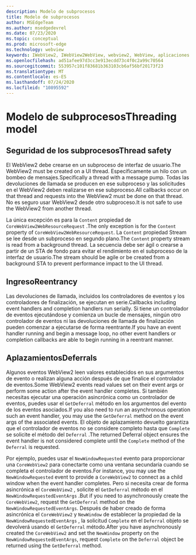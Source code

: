 ```yaml
---
description: Modelo de subprocesos
title: Modelo de subprocesos
author: MSEdgeTeam
ms.author: msedgedevrel
ms.date: 07/23/2020
ms.topic: conceptual
ms.prod: microsoft-edge
ms.technology: webview
keywords: IWebView2, IWebView2WebView, webview2, WebView, aplicaciones WPF, WPF, Edge, ICoreWebView2, ICoreWebView2Host, control de explorador, HTML Edge
ms.openlocfilehash: ad51afee97d3cc3e913ecdd73c4f0c2a99c70564
ms.sourcegitcommit: 553957c101f83681b363103cb6af56bf20173f23
ms.translationtype: MT
ms.contentlocale: es-ES
ms.lasthandoff: 07/24/2020
ms.locfileid: "10895592"
---
```

# <span data-ttu-id="83380-104">Modelo de subprocesos</span><span class="sxs-lookup"><span data-stu-id="83380-104">Threading model</span></span>  

## <span data-ttu-id="83380-105">Seguridad de los subprocesos</span><span class="sxs-lookup"><span data-stu-id="83380-105">Thread safety</span></span>  

<span data-ttu-id="83380-106">El WebView2 debe crearse en un subproceso de interfaz de usuario.</span><span class="sxs-lookup"><span data-stu-id="83380-106">The WebView2 must be created on a UI thread.</span></span>  <span data-ttu-id="83380-107">Específicamente un hilo con un bombeo de mensajes.</span><span class="sxs-lookup"><span data-stu-id="83380-107">Specifically a thread with a message pump.</span></span>  <span data-ttu-id="83380-108">Todas las devoluciones de llamada se producen en ese subproceso y las solicitudes en el WebView2 deben realizarse en ese subproceso.</span><span class="sxs-lookup"><span data-stu-id="83380-108">All callbacks occur on that thread and requests into the WebView2 must be done on that thread.</span></span>  <span data-ttu-id="83380-109">No es seguro usar WebView2 desde otro subproceso.</span><span class="sxs-lookup"><span data-stu-id="83380-109">It is not safe to use the WebView2 from another thread.</span></span>  

<span data-ttu-id="83380-110">La única excepción es para la `Content` propiedad de `CoreWebView2WebResourceRequest` .</span><span class="sxs-lookup"><span data-stu-id="83380-110">The only exception is for the `Content` property of `CoreWebView2WebResourceRequest`.</span></span>  <span data-ttu-id="83380-111">La `Content` propiedad Stream se lee desde un subproceso en segundo plano.</span><span class="sxs-lookup"><span data-stu-id="83380-111">The `Content` property stream is read from a background thread.</span></span>  <span data-ttu-id="83380-112">La secuencia debe ser ágil o crearse a partir de un STA de fondo para evitar el rendimiento en el subproceso de la interfaz de usuario.</span><span class="sxs-lookup"><span data-stu-id="83380-112">The stream should be agile or be created from a background STA to prevent performance impact to the UI thread.</span></span>  

## <span data-ttu-id="83380-113">Ingreso</span><span class="sxs-lookup"><span data-stu-id="83380-113">Reentrancy</span></span>  

<span data-ttu-id="83380-114">Las devoluciones de llamada, incluidos los controladores de eventos y los controladores de finalización, se ejecutan en serie.</span><span class="sxs-lookup"><span data-stu-id="83380-114">Callbacks including event handlers and completion handlers run serially.</span></span>  <span data-ttu-id="83380-115">Si tiene un controlador de eventos ejecutándose y comienza un bucle de mensajes, ningún otro controlador de eventos ni las devoluciones de llamada de finalización pueden comenzar a ejecutarse de forma reentrante.</span><span class="sxs-lookup"><span data-stu-id="83380-115">If you have an event handler running and begin a message loop, no other event handlers or completion callbacks are able to begin running in a reentrant manner.</span></span>  

## <span data-ttu-id="83380-116">Aplazamientos</span><span class="sxs-lookup"><span data-stu-id="83380-116">Deferrals</span></span>  

<span data-ttu-id="83380-117">Algunos eventos WebView2 leen valores establecidos en sus argumentos de evento o realizan alguna acción después de que finalice el controlador de eventos.</span><span class="sxs-lookup"><span data-stu-id="83380-117">Some WebView2 events read values set on their event args or perform some action after the event handler completes.</span></span>  <span data-ttu-id="83380-118">Si también necesitas ejecutar una operación asincrónica como un controlador de eventos, puedes usar el `GetDeferral` método en los argumentos del evento de los eventos asociados.</span><span class="sxs-lookup"><span data-stu-id="83380-118">If you also need to run an asynchronous operation such an event handler, you may use the `GetDeferral` method on the event args of the associated events.</span></span>  <span data-ttu-id="83380-119">El objeto de aplazamiento devuelto garantiza que el controlador de eventos no se considere completo hasta que `Complete` se solicite el método del `Deferral` .</span><span class="sxs-lookup"><span data-stu-id="83380-119">The returned Deferral object ensures the event handler is not considered complete until the `Complete` method of the `Deferral` is requested.</span></span>  

<span data-ttu-id="83380-120">Por ejemplo, puedes usar el `NewWindowRequested` evento para proporcionar una `CoreWebView2` para conectarte como una ventana secundaria cuando se completa el controlador de eventos.</span><span class="sxs-lookup"><span data-stu-id="83380-120">For instance, you may use the `NewWindowRequested` event to provide a `CoreWebView2` to connect as a child window when the event handler completes.</span></span>  <span data-ttu-id="83380-121">Pero si necesita crear de forma asincrónica el `CoreWebView2` , solicite el `GetDeferral` método en el `NewWindowRequestedEventArgs` .</span><span class="sxs-lookup"><span data-stu-id="83380-121">But if you need to asynchronously create the `CoreWebView2`, request the `GetDeferral` method on the `NewWindowRequestedEventArgs`.</span></span>  <span data-ttu-id="83380-122">Después de haber creado de forma asincrónica el `CoreWebView2` y `NewWindow` de establecer la propiedad de la `NewWindowRequestedEventArgs` , la solicitud `Complete` en el `Deferral` objeto se devolverá usando el `GetDeferral` método.</span><span class="sxs-lookup"><span data-stu-id="83380-122">After you have asynchronously created the `CoreWebView2` and set the `NewWindow` property on the `NewWindowRequestedEventArgs`, request `Complete` on the `Deferral` object be returned using the `GetDeferral` method.</span></span>  

<!-- links -->  
